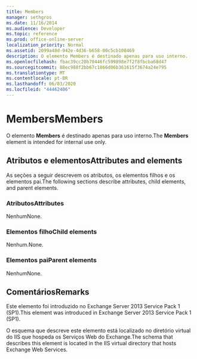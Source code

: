 ```yaml
---
title: Members
manager: sethgros
ms.date: 11/16/2014
ms.audience: Developer
ms.topic: reference
ms.prod: office-online-server
localization_priority: Normal
ms.assetid: 2099a48d-942e-4d36-b658-00c5cb108469
description: O elemento Members é destinado apenas para uso interno.
ms.openlocfilehash: fbac39cc20b70446fc599898e7f2f8fbcba68d47
ms.sourcegitcommit: 88ec988f2bb67c1866d06b361615f3674a24e795
ms.translationtype: MT
ms.contentlocale: pt-BR
ms.lasthandoff: 06/03/2020
ms.locfileid: "44462406"
---
```

# <a name="members"></a><span data-ttu-id="0dcce-103">Members</span><span class="sxs-lookup"><span data-stu-id="0dcce-103">Members</span></span>

<span data-ttu-id="0dcce-104">O elemento **Members** é destinado apenas para uso interno.</span><span class="sxs-lookup"><span data-stu-id="0dcce-104">The **Members** element is intended for internal use only.</span></span> 

## <a name="attributes-and-elements"></a><span data-ttu-id="0dcce-105">Atributos e elementos</span><span class="sxs-lookup"><span data-stu-id="0dcce-105">Attributes and elements</span></span>

<span data-ttu-id="0dcce-106">As seções a seguir descrevem os atributos, os elementos filhos e os elementos pai.</span><span class="sxs-lookup"><span data-stu-id="0dcce-106">The following sections describe attributes, child elements, and parent elements.</span></span>
  
### <a name="attributes"></a><span data-ttu-id="0dcce-107">Atributos</span><span class="sxs-lookup"><span data-stu-id="0dcce-107">Attributes</span></span>

<span data-ttu-id="0dcce-108">Nenhum</span><span class="sxs-lookup"><span data-stu-id="0dcce-108">None.</span></span>
  
### <a name="child-elements"></a><span data-ttu-id="0dcce-109">Elementos filho</span><span class="sxs-lookup"><span data-stu-id="0dcce-109">Child elements</span></span>

<span data-ttu-id="0dcce-110">Nenhum.</span><span class="sxs-lookup"><span data-stu-id="0dcce-110">None.</span></span>
  
### <a name="parent-elements"></a><span data-ttu-id="0dcce-111">Elementos pai</span><span class="sxs-lookup"><span data-stu-id="0dcce-111">Parent elements</span></span>

<span data-ttu-id="0dcce-112">Nenhum</span><span class="sxs-lookup"><span data-stu-id="0dcce-112">None.</span></span>
  
## <a name="remarks"></a><span data-ttu-id="0dcce-113">Comentários</span><span class="sxs-lookup"><span data-stu-id="0dcce-113">Remarks</span></span>

<span data-ttu-id="0dcce-114">Este elemento foi introduzido no Exchange Server 2013 Service Pack 1 (SP1).</span><span class="sxs-lookup"><span data-stu-id="0dcce-114">This element was introduced in Exchange Server 2013 Service Pack 1 (SP1).</span></span>
  
<span data-ttu-id="0dcce-115">O esquema que descreve este elemento está localizado no diretório virtual do IIS que hospeda os Serviços Web do Exchange.</span><span class="sxs-lookup"><span data-stu-id="0dcce-115">The schema that describes this element is located in the IIS virtual directory that hosts Exchange Web Services.</span></span>
  

